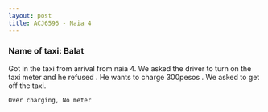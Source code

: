 ```yaml
---
layout: post
title: ACJ6596 - Naia 4
---
```


### Name of taxi: Balat

Got in the taxi from arrival from naia 4. We asked the driver to turn on the taxi meter and he refused . He wants to charge 300pesos . We asked to get off the taxi.

```Over charging, No meter```
